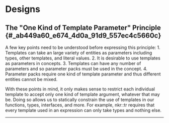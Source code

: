 # Designs

## The "One Kind of Template Parameter" Principle {#_ab449a60_e674_4d0a_91d9_557ec4c5660c}
A few key points need to be understood before expressing this principle:
    1. Templates can take an large variety of entities as parameters including types, other templates, and literal values.
    2. It is desirable to use templates as parameters in concepts.
    3. Templates can have any number of parameters and so parameter packs must be used in the concept.
    4. Parameter packs require one kind of template parameter and thus different entities cannot be mixed.

With these points in mind, it only makes sense to restrict each individual template to accept only one kind of template argument, whatever that may be. Doing so allows us to statically constrain the use of templates in our functions, types, interfaces, and more. For example, nkr::tr requires that every template used in an expression can only take types and nothing else.

---
